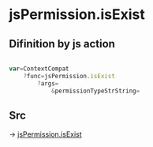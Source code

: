 # jsPermission.isExist

## Difinition by js action

```js.js

var=ContextCompat
	?func=jsPermission.isExist
		?args=
			&permissionTypeStrString=
```

## Src

-> [jsPermission.isExist](https://github.com/puutaro/CommandClick/blob/master/app/src/main/java/com/puutaro/commandclick/fragment_lib/terminal_fragment/js_interface/system/JsPermission.kt#L27)


